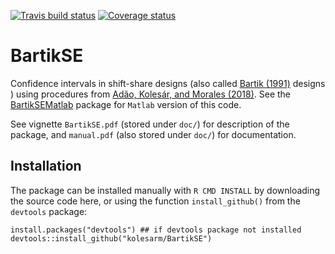 [![Travis build status](https://travis-ci.org/kolesarm/BartikSE.svg?branch=master)](https://travis-ci.org/kolesarm/BartikSE) [![Coverage status](https://codecov.io/gh/kolesarm/BartikSE/branch/master/graph/badge.svg)](https://codecov.io/github/kolesarm/BartikSE?branch=master)

# BartikSE

Confidence intervals in shift-share designs (also called [Bartik
(1991)](http://research.upjohn.org/up_press/77/) designs ) using procedures from
[Adão, Kolesár, and Morales (2018)](https://arxiv.org/abs/1806.07928). See the
[BartikSEMatlab](https://github.com/kolesarm/BartikSEMatlab) package for
`Matlab` version of this code.

See vignette `BartikSE.pdf` (stored under `doc/`) for description of the
package, and `manual.pdf` (also stored under `doc/`) for documentation.

## Installation

The package can be installed manually with `R CMD INSTALL` by downloading the
source code here, or using the function `install_github()` from the `devtools`
package:

```
install.packages("devtools") ## if devtools package not installed
devtools::install_github("kolesarm/BartikSE")
```
